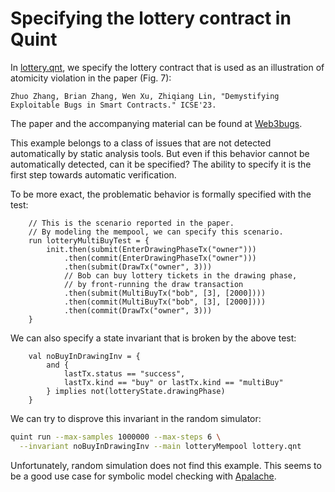 # Specifying the lottery contract in Quint

In [lottery.qnt](./lottery.qnt), we specify the lottery contract
that is used as an illustration of atomicity violation in
the paper (Fig. 7):

    Zhuo Zhang, Brian Zhang, Wen Xu, Zhiqiang Lin, "Demystifying Exploitable Bugs in Smart Contracts." ICSE'23.

The paper and the accompanying material can be found at
[Web3bugs](https://github.com/ZhangZhuoSJTU/Web3Bugs).

This example belongs to a class of issues that are not detected
automatically by static analysis tools. But even if this behavior
cannot be automatically detected, can it be specified? The ability
to specify it is the first step towards automatic verification.

To be more exact, the problematic behavior is formally specified
with the test:

```bluespec
    // This is the scenario reported in the paper.
    // By modeling the mempool, we can specify this scenario.
    run lotteryMultiBuyTest = {
        init.then(submit(EnterDrawingPhaseTx("owner")))
            .then(commit(EnterDrawingPhaseTx("owner")))
            .then(submit(DrawTx("owner", 3)))
            // Bob can buy lottery tickets in the drawing phase,
            // by front-running the draw transaction
            .then(submit(MultiBuyTx("bob", [3], [2000])))
            .then(commit(MultiBuyTx("bob", [3], [2000])))
            .then(commit(DrawTx("owner", 3)))
    }
```

We can also specify a state invariant that is broken by the above test:

```bluespec
    val noBuyInDrawingInv = {
        and {
            lastTx.status == "success",
            lastTx.kind == "buy" or lastTx.kind == "multiBuy"
        } implies not(lotteryState.drawingPhase)
    }
```

We can try to disprove this invariant in the random simulator:

```sh
quint run --max-samples 1000000 --max-steps 6 \
  --invariant noBuyInDrawingInv --main lotteryMempool lottery.qnt
```

Unfortunately, random simulation does not find this example.
This seems to be a good use case for symbolic model checking with
[Apalache](https://github.com/informalsystems/apalache/).